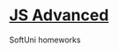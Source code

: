 ﻿# <a href="https://softuni.bg/trainings/1851/js-advanced-february-2018">JS Advanced</a>
SoftUni homeworks